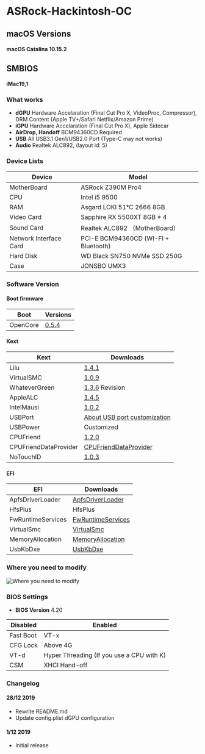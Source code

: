 # ASRock-Hackintosh-OC

## macOS Versions
#### macOS Catalina 10.15.2

## SMBIOS
#### iMac19,1

### What works
- **dGPU** Hardware Accelaration (Final Cut Pro X, VideoProc, Compressor), DRM Content (Apple TV+/Safari Netflix/Amazon Prime)
- **iGPU** Hardware Accelaration (Final Cut Pro X), Apple Sidecar
- **AirDrop, Handoff** BCM94360CD Required
- **USB** All USB3.1 Gen1/USB2.0 Port (Type-C may not works)
- **Audio** Realtek ALC892, (layout id: 5)

### Device Lists
| Device | Model |
|----|----|
| MotherBoard | ASRock Z390M Pro4 |
| CPU | Intel i5 9500 |
| RAM | Asgard LOKI 51℃ 2666 8GB |
| Video Card | Sapphire RX 5500XT 8GB * 4|
| Sound Card | Realtek ALC892 （MotherBoard）|
| Network Interface Card | PCI-E BCM94360CD (WI-FI + Bluetooth) |
| Hard Disk | WD Black SN750 NVMe SSD 250G |
| Case | JONSBO UMX3 |

### Software Version
#### Boot firmware
| Boot  | Versions |
|----|----|
| OpenCore | [0.5.4](https://github.com/acidanthera/OpenCorePkg/releases) |

#### Kext
| Kext | Downloads |
|----|----|
| Lilu | [1.4.1](https://github.com/acidanthera/Lilu/releases) |
| VirtualSMC | [1.0.9](https://github.com/acidanthera/VirtualSMC/releases) |
| WhateverGreen | [1.3.6](https://github.com/bugprogrammer/WhateverGreen/releases) Revision |
| AppleALC | [1.4.5](https://github.com/acidanthera/AppleALC/releases) |
| IntelMausi | [1.0.2](https://github.com/acidanthera/IntelMausi/releases) |
| USBPort | [About USB port customization](https://blog.daliansky.net/Intel-FB-Patcher-USB-Custom-Video.html) |
| USBPower | Customized |
| CPUFriend | [1.2.0](https://github.com/acidanthera/CPUFriend/releases) |
| CPUFriendDataProvider | [CPUFriendDataProvider](https://blog.xjn819.com/?p=543) |
| NoTouchID | [1.0.3](https://github.com/al3xtjames/NoTouchID/releases) |

#### EFI
| EFI | Downloads |
|----|----|
| ApfsDriverLoader | [ApfsDriverLoader](https://github.com/acidanthera/AppleSupportPkg/releases) |
| HfsPlus | HfsPlus |
|FwRuntimeServices | [FwRuntimeServices](https://github.com/acidanthera/AppleSupportPkg/releases) |
| VirtualSmc | [VirtualSmc](https://github.com/acidanthera/VirtualSMC/releases) |
| MemoryAllocation | [MemoryAllocation](https://github.com/williambj1/OpenCore-Factory/releases/tag/OpenCore-UEFI-Drivers) |
| UsbKbDxe | [UsbKbDxe](https://github.com/acidanthera/AppleSupportPkg/releases) |


### Where you need to modify
![Where you need to modify](https://github.com/SeonMe/ASRock-Hackintosh-OC/raw/master/Images/config_edit.png)

### BIOS Settings
- **BIOS Version** 4.20

| Disabled | Enabled |
|----|----|
| Fast Boot | VT-x |
| CFG Lock | Above 4G |
| VT-d | Hyper Threading (If you use a CPU with K) |
| CSM | XHCI Hand-off |

### Changelog

#### 28/12 2019
* Rewrite README.md
* Update config.plist dGPU configuration

#### 1/12 2019
* Initial release
